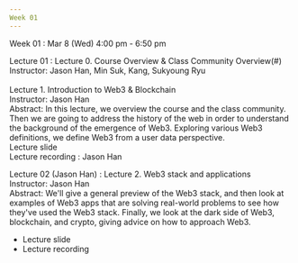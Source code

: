 ```yaml
---
Week 01
---
```


Week 01
  : Mar 8 (Wed) 4:00 pm - 6:50 pm

Lecture 01
  : Lecture 0. Course Overview & Class Community Overview(#)<br>
    Instructor: Jason Han, Min Suk, Kang, Sukyoung Ryu<br><br>
    Lecture 1. Introduction to Web3 & Blockchain<br>
    Instructor: Jason Han<br>
    Abstract: In this lecture, we overview the course and the class community. Then we are going to address the history of the web in order to understand the background of the emergence of Web3. Exploring various Web3 definitions, we define Web3 from a user data perspective.<br>
    Lecture slide<br>
    Lecture recording
    : Jason Han

Lecture 02 (Jason Han)
  :
Lecture 2. Web3 stack and applications<br>
Instructor: Jason Han<br>
Abstract: We'll give a general preview of the Web3 stack, and then look at examples of Web3 apps that are solving real-world problems to see how they've used the Web3 stack. Finally, we look at the dark side of Web3, blockchain, and crypto, giving advice on how to approach Web3.<br> 
- Lecture slide
- Lecture recording

